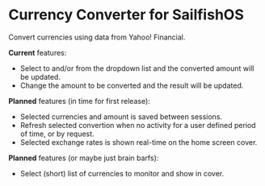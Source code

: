 Currency Converter for SailfishOS
=================================

Convert currencies using data from Yahoo! Financial.

**Current** features:
 - Select to and/or from the dropdown list and the converted amount will be updated.
 - Change the amount to be converted and the result will be updated.

**Planned** features (in time for first release):
 - Selected currencies and amount is saved between sessions.
 - Refresh selected convertion when no activity for a user defined period of time, or by request.
 - Selected exchange rates is shown real-time on the home screen cover.

**Planned** features (or maybe just brain barfs):
 - Select (short) list of currencies to monitor and show in cover.

